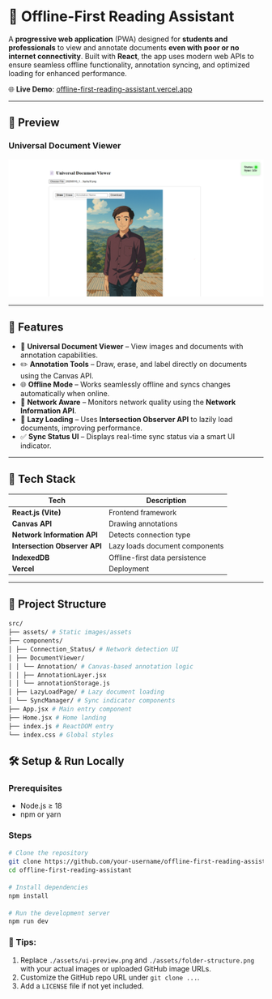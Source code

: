 # 📝 Offline-First Reading Assistant

A **progressive web application** (PWA) designed for **students and professionals** to view and annotate documents **even with poor or no internet connectivity**. Built with **React**, the app uses modern web APIs to ensure seamless offline functionality, annotation syncing, and optimized loading for enhanced performance.

🌐 **Live Demo**: [offline-first-reading-assistant.vercel.app](https://offline-first-reading-assistant.vercel.app/)

---

## 📸 Preview

### Universal Document Viewer
![UI Preview](frontend/src/assets/image.png)



---

## 🚀 Features

- 📂 **Universal Document Viewer** – View images and documents with annotation capabilities.
- ✏️ **Annotation Tools** – Draw, erase, and label directly on documents using the Canvas API.
- 🌐 **Offline Mode** – Works seamlessly offline and syncs changes automatically when online.
- 📶 **Network Aware** – Monitors network quality using the **Network Information API**.
- 📄 **Lazy Loading** – Uses **Intersection Observer API** to lazily load documents, improving performance.
- ✅ **Sync Status UI** – Displays real-time sync status via a smart UI indicator.

---

## 🧩 Tech Stack

| Tech | Description |
|------|-------------|
| **React.js (Vite)** | Frontend framework |
| **Canvas API** | Drawing annotations |
| **Network Information API** | Detects connection type |
| **Intersection Observer API** | Lazy loads document components |
| **IndexedDB** | Offline-first data persistence |
| **Vercel** | Deployment |

---

## 📁 Project Structure
```bash
src/
├── assets/ # Static images/assets
├── components/
│ ├── Connection_Status/ # Network detection UI
│ ├── DocumentViewer/
│ │ └── Annotation/ # Canvas-based annotation logic
│ │ ├── AnnotationLayer.jsx
│ │ └── annotationStorage.js
│ ├── LazyLoadPage/ # Lazy document loading
│ └── SyncManager/ # Sync indicator components
├── App.jsx # Main entry component
├── Home.jsx # Home landing
├── index.js # ReactDOM entry
└── index.css # Global styles
```
## 🛠️ Setup & Run Locally

### Prerequisites

- Node.js ≥ 18
- npm or yarn

### Steps

```bash
# Clone the repository
git clone https://github.com/your-username/offline-first-reading-assistant.git
cd offline-first-reading-assistant

# Install dependencies
npm install

# Run the development server
npm run dev
```


### 📌 Tips:

1. Replace `./assets/ui-preview.png` and `./assets/folder-structure.png` with your actual images or uploaded GitHub image URLs.
2. Customize the GitHub repo URL under `git clone ...`.
3. Add a `LICENSE` file if not yet included.
